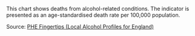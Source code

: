 This chart shows deaths from alcohol-related conditions. The indicator is presented as an age-standardised death rate per 100,000 population.

Source: [PHE Fingertips (Local Alcohol Profiles for England)](https://fingertips.phe.org.uk/profile/local-alcohol-profiles)

